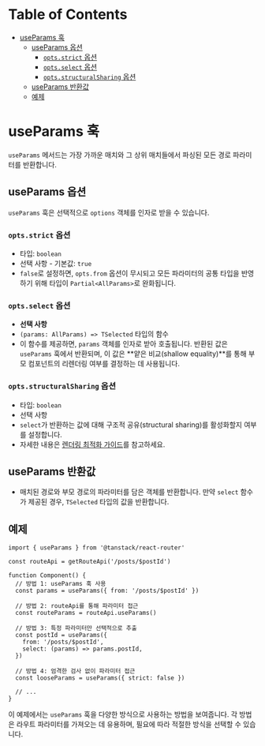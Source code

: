 # Table of Contents

- [useParams 훅](#useparams-훅)
  - [useParams 옵션](#useparams-옵션)
    - [`opts.strict` 옵션](#optsstrict-옵션)
    - [`opts.select` 옵션](#optsselect-옵션)
    - [`opts.structuralSharing` 옵션](#optsstructuralsharing-옵션)
  - [useParams 반환값](#useparams-반환값)
  - [예제](#예제)

# useParams 훅

`useParams` 메서드는 가장 가까운 매치와 그 상위 매치들에서 파싱된 모든 경로 파라미터를 반환합니다.


## useParams 옵션

`useParams` 훅은 선택적으로 `options` 객체를 인자로 받을 수 있습니다.


### `opts.strict` 옵션

- 타입: `boolean`
- 선택 사항 - 기본값: `true`
- `false`로 설정하면, `opts.from` 옵션이 무시되고 모든 파라미터의 공통 타입을 반영하기 위해 타입이 `Partial<AllParams>`로 완화됩니다.


### `opts.select` 옵션

- **선택 사항**
- `(params: AllParams) => TSelected` 타입의 함수
- 이 함수를 제공하면, `params` 객체를 인자로 받아 호출됩니다. 반환된 값은 `useParams` 훅에서 반환되며, 이 값은 **얕은 비교(shallow equality)**를 통해 부모 컴포넌트의 리렌더링 여부를 결정하는 데 사용됩니다.


### `opts.structuralSharing` 옵션

- 타입: `boolean`
- 선택 사항
- `select`가 반환하는 값에 대해 구조적 공유(structural sharing)를 활성화할지 여부를 설정합니다.
- 자세한 내용은 [렌더링 최적화 가이드](../../guide/render-optimizations.md)를 참고하세요.


## useParams 반환값

- 매치된 경로와 부모 경로의 파라미터를 담은 객체를 반환합니다. 만약 `select` 함수가 제공된 경우, `TSelected` 타입의 값을 반환합니다.


## 예제

```tsx
import { useParams } from '@tanstack/react-router'

const routeApi = getRouteApi('/posts/$postId')

function Component() {
  // 방법 1: useParams 훅 사용
  const params = useParams({ from: '/posts/$postId' })

  // 방법 2: routeApi를 통해 파라미터 접근
  const routeParams = routeApi.useParams()

  // 방법 3: 특정 파라미터만 선택적으로 추출
  const postId = useParams({
    from: '/posts/$postId',
    select: (params) => params.postId,
  })

  // 방법 4: 엄격한 검사 없이 파라미터 접근
  const looseParams = useParams({ strict: false })

  // ...
}
```

이 예제에서는 `useParams` 훅을 다양한 방식으로 사용하는 방법을 보여줍니다. 각 방법은 라우트 파라미터를 가져오는 데 유용하며, 필요에 따라 적절한 방식을 선택할 수 있습니다.


